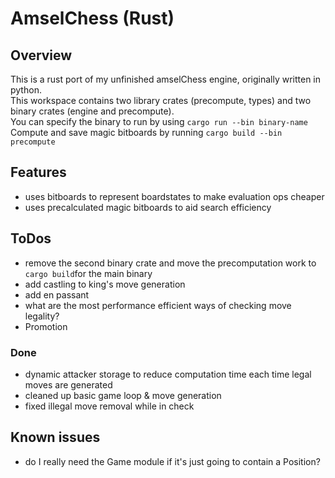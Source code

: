 # AmselChess (Rust)

## Overview
This is a rust port of my unfinished amselChess engine, originally written in python.  
This workspace contains two library crates (precompute, types) and two binary crates (engine and precompute).  
You can specify the binary to run by using `cargo run --bin binary-name`  
Compute and save magic bitboards by running `cargo build --bin precompute`

## Features
* uses bitboards to represent boardstates to make evaluation ops cheaper
* uses precalculated magic bitboards to aid search efficiency

## ToDos
* remove the second binary crate and move the precomputation work to `cargo build`for the main binary
* add castling to king's move generation
* add en passant
* what are the most performance efficient ways of checking move legality?
* Promotion
### Done
* dynamic attacker storage to reduce computation time each time legal moves are generated
* cleaned up basic game loop & move generation
* fixed illegal move removal while in check

## Known issues
* do I really need the Game module if it's just going to contain a Position?